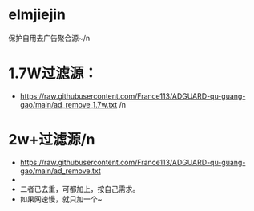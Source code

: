 # elmjiejin
保护自用去广告聚合源~/n

# 1.7W过滤源：
* https://raw.githubusercontent.com/France113/ADGUARD-qu-guang-gao/main/ad_remove_1.7w.txt
/n
# 2w+过滤源/n
* https://raw.githubusercontent.com/France113/ADGUARD-qu-guang-gao/main/ad_remove.txt
* 
* 二者已去重，可都加上，按自己需求。
* 如果网速慢，就只加一个~

